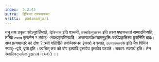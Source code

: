 ```yaml
---
index:  5.2.43
sutra:  द्वित्रिभ्यां तयस्यायज्वा
vritti:  padamanjari
---
```


ननु तयः प्रकृतः सोऽनुवर्त्तिष्यते, `द्वित्रिभ्याम्` इति पञ्चमी, `तस्मादित्युत्तरस्य` इति तस्य षष्ठ्यन्ततां सम्पादयिप्यति; तत्किं `तयस्य` इत्यनेन ? तत्राह--तयब्ग्रहणमित्यादि। असत्यामपेक्षायामनुवृत्तिः षष्ठीप्रकृतिश्च दुर्जानेति बावः। अथ प्रत्ययान्तरे को दोषः ? त्रयी गतिरिति तयब्निबन्धन ईकारो न स्यात्, `प्रथमचरमतय`क इति चैष विधिर्न स्याद्--द्वये, द्वया इति। क्वचित् तत्र को दोष इत्यादि वृत्तावेव वृत्तावेव पठ्यते। चकारः स्वरार्थ इति। तेन स्थानिवद्भावेनानुदात्तत्वं न भवति ।।

